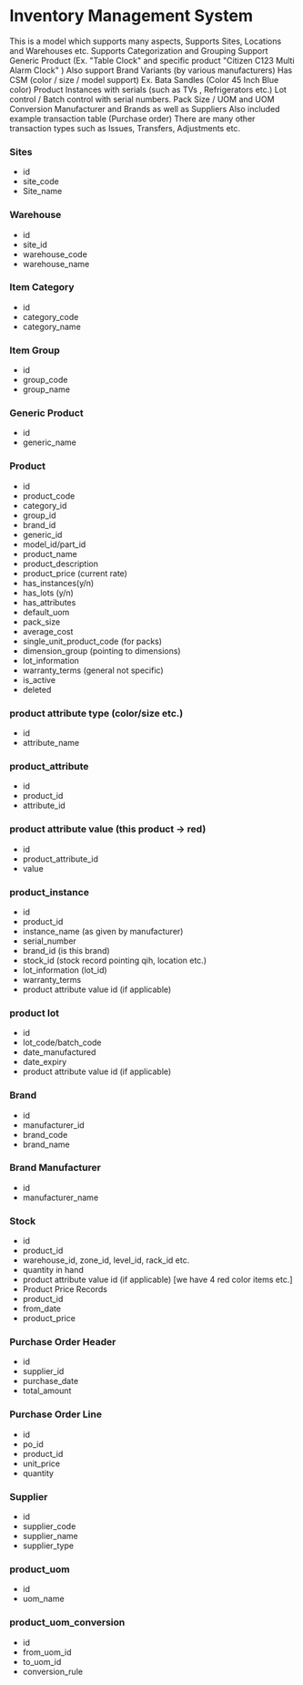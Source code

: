 # Inventory Management System

This is a model which supports many aspects,
Supports Sites, Locations and Warehouses etc.
Supports Categorization and Grouping
Support Generic Product (Ex. "Table Clock" and specific product "Citizen C123 Multi Alarm Clock" )
Also support Brand Variants (by various manufacturers)
Has CSM (color / size / model support) Ex. Bata Sandles (Color 45 Inch Blue color)
Product Instances with serials (such as TVs , Refrigerators etc.)
Lot control / Batch control with serial numbers.
Pack Size / UOM and UOM Conversion
Manufacturer and Brands as well as Suppliers
Also included example transaction table (Purchase order)
There are many other transaction types such as Issues, Transfers, Adjustments etc.

### Sites
- id
- site_code
- Site_name

### Warehouse
- id
- site_id
- warehouse_code
- warehouse_name

### Item Category
- id
- category_code
- category_name

### Item Group
- id
- group_code
- group_name

### Generic Product
- id
- generic_name

### Product
- id
- product_code
- category_id
- group_id
- brand_id
- generic_id
- model_id/part_id
- product_name
- product_description
- product_price (current rate)
- has_instances(y/n)
- has_lots (y/n)
- has_attributes
- default_uom
- pack_size
- average_cost
- single_unit_product_code (for packs)
- dimension_group (pointing to dimensions)
- lot_information
- warranty_terms (general not specific)
- is_active
- deleted

### product attribute type (color/size etc.)
- id
- attribute_name

### product_attribute
- id
- product_id
- attribute_id

### product attribute value (this product -> red)
- id
- product_attribute_id
- value

### product_instance
- id
- product_id
- instance_name (as given by manufacturer)
- serial_number
- brand_id (is this brand)
- stock_id (stock record pointing qih, location etc.)
- lot_information (lot_id)
- warranty_terms
- product attribute value id (if applicable)

### product lot
- id
- lot_code/batch_code
- date_manufactured
- date_expiry
- product attribute value id (if applicable)

### Brand
- id
- manufacturer_id
- brand_code
- brand_name

### Brand Manufacturer
- id
- manufacturer_name

### Stock
- id
- product_id
- warehouse_id, zone_id, level_id, rack_id etc.
- quantity in hand
- product attribute value id (if applicable) [we have 4 red color items etc.]
- Product Price Records
- product_id
- from_date
- product_price

### Purchase Order Header
- id
- supplier_id
- purchase_date
- total_amount

### Purchase Order Line
- id
- po_id
- product_id
- unit_price
- quantity

### Supplier
- id
- supplier_code
- supplier_name
- supplier_type

### product_uom
- id
- uom_name

### product_uom_conversion
- id
- from_uom_id
- to_uom_id
- conversion_rule

